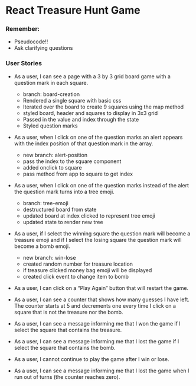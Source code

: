 # React Treasure Hunt Game

### Remember:
- Pseudocode!!
- Ask clarifying questions

### User Stories
- As a user, I can see a page with a 3 by 3 grid board game with a question mark in each square.
  - branch: board-creation
  - Rendered a single square with basic css
  - Iterated over the board to create 9 squares using the map method
  - styled board, header and squares to display in 3x3 grid
  - Passed in the value and index through the state
  - Styled question marks
- As a user, when I click on one of the question marks an alert appears with the index position of that question mark in the array.
  - new branch: alert-position
  - pass the index to the square component
  - added onclick to square
  - pass method from app to square to get index
- As a user, when I click on one of the question marks instead of the alert the question mark turns into a tree emoji.
  - branch: tree-emoji
  - destructured board from state
  - updated board at index clicked to represent tree emoji
  - updated state to render new tree
  
- As a user, if I select the winning square the question mark will become a treasure emoji and if I select the losing square the question mark will become a bomb emoji.
  - new branch: win-lose
  - created random number for treasure location
  - if treasure clicked money bag emoji will be displayed
  - created click event to change item to bomb

- As a user, I can click on a “Play Again” button that will restart the game.
- As a user, I can see a counter that shows how many guesses I have left. The counter starts at 5 and decrements one every time I click on a square that is not the treasure nor the bomb.
- As a user, I can see a message informing me that I won the game if I select the square that contains the treasure.
- As a user, I can see a message informing me that I lost the game if I select the square that contains the bomb.
- As a user, I cannot continue to play the game after I win or lose.
- As a user, I can see a message informing me that I lost the game when I run out of turns (the counter reaches zero).

